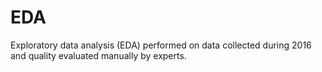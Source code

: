 # EDA

Exploratory data analysis (EDA) performed on data collected during 2016 and quality evaluated manually by experts.
